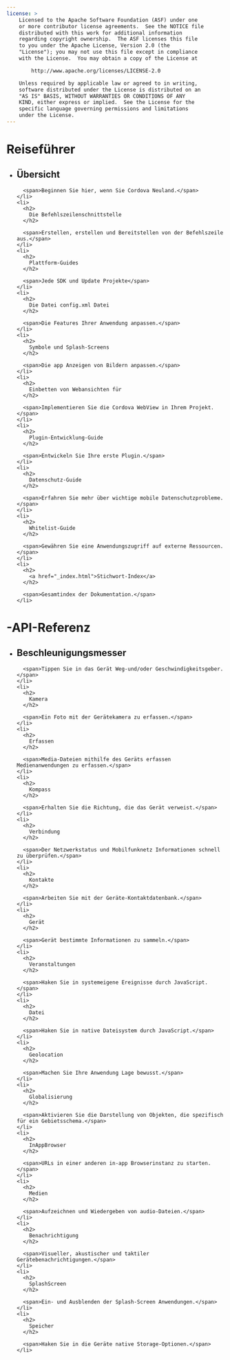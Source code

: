 ```yaml
---
license: >
    Licensed to the Apache Software Foundation (ASF) under one
    or more contributor license agreements.  See the NOTICE file
    distributed with this work for additional information
    regarding copyright ownership.  The ASF licenses this file
    to you under the Apache License, Version 2.0 (the
    "License"); you may not use this file except in compliance
    with the License.  You may obtain a copy of the License at

        http://www.apache.org/licenses/LICENSE-2.0

    Unless required by applicable law or agreed to in writing,
    software distributed under the License is distributed on an
    "AS IS" BASIS, WITHOUT WARRANTIES OR CONDITIONS OF ANY
    KIND, either express or implied.  See the License for the
    specific language governing permissions and limitations
    under the License.
---
```


<div id="home">
  <h1>
    Reiseführer
  </h1>
  
  <ul>
    <li>
      <h2>
        Übersicht
      </h2>
      
      <span>Beginnen Sie hier, wenn Sie Cordova Neuland.</span>
    </li>
    <li>
      <h2>
        Die Befehlszeilenschnittstelle
      </h2>
      
      <span>Erstellen, erstellen und Bereitstellen von der Befehlszeile aus.</span>
    </li>
    <li>
      <h2>
        Plattform-Guides
      </h2>
      
      <span>Jede SDK und Update Projekte</span>
    </li>
    <li>
      <h2>
        Die Datei config.xml Datei
      </h2>
      
      <span>Die Features Ihrer Anwendung anpassen.</span>
    </li>
    <li>
      <h2>
        Symbole und Splash-Screens
      </h2>
      
      <span>Die app Anzeigen von Bildern anpassen.</span>
    </li>
    <li>
      <h2>
        Einbetten von Webansichten für
      </h2>
      
      <span>Implementieren Sie die Cordova WebView in Ihrem Projekt.</span>
    </li>
    <li>
      <h2>
        Plugin-Entwicklung-Guide
      </h2>
      
      <span>Entwickeln Sie Ihre erste Plugin.</span>
    </li>
    <li>
      <h2>
        Datenschutz-Guide
      </h2>
      
      <span>Erfahren Sie mehr über wichtige mobile Datenschutzprobleme.</span>
    </li>
    <li>
      <h2>
        Whitelist-Guide
      </h2>
      
      <span>Gewähren Sie eine Anwendungszugriff auf externe Ressourcen.</span>
    </li>
    <li>
      <h2>
        <a href="_index.html">Stichwort-Index</a>
      </h2>
      
      <span>Gesamtindex der Dokumentation.</span>
    </li>
  </ul>
  
  <h1>
    -API-Referenz
  </h1>
  
  <ul>
    <li>
      <h2>
        Beschleunigungsmesser
      </h2>
      
      <span>Tippen Sie in das Gerät Weg-und/oder Geschwindigkeitsgeber.</span>
    </li>
    <li>
      <h2>
        Kamera
      </h2>
      
      <span>Ein Foto mit der Gerätekamera zu erfassen.</span>
    </li>
    <li>
      <h2>
        Erfassen
      </h2>
      
      <span>Media-Dateien mithilfe des Geräts erfassen Medienanwendungen zu erfassen.</span>
    </li>
    <li>
      <h2>
        Kompass
      </h2>
      
      <span>Erhalten Sie die Richtung, die das Gerät verweist.</span>
    </li>
    <li>
      <h2>
        Verbindung
      </h2>
      
      <span>Der Netzwerkstatus und Mobilfunknetz Informationen schnell zu überprüfen.</span>
    </li>
    <li>
      <h2>
        Kontakte
      </h2>
      
      <span>Arbeiten Sie mit der Geräte-Kontaktdatenbank.</span>
    </li>
    <li>
      <h2>
        Gerät
      </h2>
      
      <span>Gerät bestimmte Informationen zu sammeln.</span>
    </li>
    <li>
      <h2>
        Veranstaltungen
      </h2>
      
      <span>Haken Sie in systemeigene Ereignisse durch JavaScript.</span>
    </li>
    <li>
      <h2>
        Datei
      </h2>
      
      <span>Haken Sie in native Dateisystem durch JavaScript.</span>
    </li>
    <li>
      <h2>
        Geolocation
      </h2>
      
      <span>Machen Sie Ihre Anwendung Lage bewusst.</span>
    </li>
    <li>
      <h2>
        Globalisierung
      </h2>
      
      <span>Aktivieren Sie die Darstellung von Objekten, die spezifisch für ein Gebietsschema.</span>
    </li>
    <li>
      <h2>
        InAppBrowser
      </h2>
      
      <span>URLs in einer anderen in-app Browserinstanz zu starten.</span>
    </li>
    <li>
      <h2>
        Medien
      </h2>
      
      <span>Aufzeichnen und Wiedergeben von audio-Dateien.</span>
    </li>
    <li>
      <h2>
        Benachrichtigung
      </h2>
      
      <span>Visueller, akustischer und taktiler Gerätebenachrichtigungen.</span>
    </li>
    <li>
      <h2>
        SplashScreen
      </h2>
      
      <span>Ein- und Ausblenden der Splash-Screen Anwendungen.</span>
    </li>
    <li>
      <h2>
        Speicher
      </h2>
      
      <span>Haken Sie in die Geräte native Storage-Optionen.</span>
    </li>
  </ul>
</div>